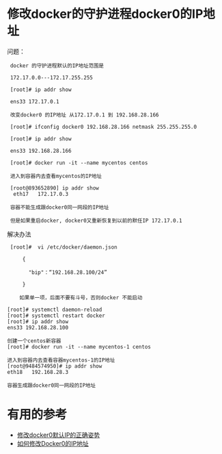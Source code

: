 # 修改docker的守护进程docker0的IP地址

  问题：

     docker 的守护进程默认的IP地址范围是

     172.17.0.0---172.17.255.255

     [root]# ip addr show

     ens33 172.17.0.1

     改变docker0 的IP地址 从172.17.0.1 到 192.168.28.166

     [root]# ifconfig docker0 192.168.28.166 netmask 255.255.255.0

     [root]# ip addr show

     ens33 192.168.28.166

     [root]# docker run -it --name mycentos centos

     进入到容器内去查看mycentos的IP地址

     [root@893652890] ip addr show
      eth17   172.17.0.3
 
     容器不能生成跟docker0同一网段的IP地址

     但是如果重启docker, docker0又重新恢复到以前的默任IP 172.17.0.1


解决办法

     [root]#  vi /etc/docker/daemon.json
  
         {
   
           "bip"：“192.168.28.100/24”
  
         }
  
        如果单一项，后面不要有斗号，否则docker 不能启动
  
    [root]# systemctl daemon-reload
    [root]# systemctl restart docker
    [root]# ip addr show
    ens33 192.168.28.100
    
    创建一个centos新容器
    [root]# docker run -it --name mycentos-1 centos
    
    进入到容器内去查看容器mycentos-1的IP地址
    [root@9484574950]# ip addr show
    eth18   192.168.28.3
    
    容器生成跟docker0同一网段的IP地址



# 有用的参考

* [修改docker0默认IP的正确姿势](https://blog.csdn.net/oliverlyn/article/details/96437364)
* [如何修改Docker0的IP地址](https://blog.csdn.net/gaopan20080808/article/details/77431880)
